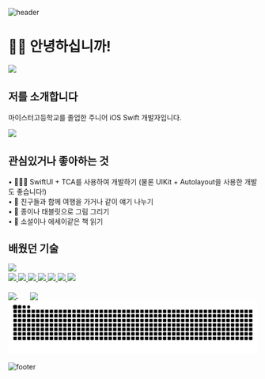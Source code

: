 ![header](https://capsule-render.vercel.app/api?type=waving&height=250&text=Lonalia's%20Profile&reversal=false&fontColor=7039C8&fontSize=56&fontAlignY=40&animation=scaleIn&strokeWidth=0&descSize=16&color=0:F3ABFF,100:ADCAFF)

# 👋🏻 안녕하십니까!

<img src="https://github.com/user-attachments/assets/5ba5882f-7752-4774-97de-59e2b0703084" width=100/>

## 저를 소개합니다
마이스터고등학교를 졸업한 주니어 iOS Swift 개발자입니다.<br/>

<span>
  <a href="https://hits.seeyoufarm.com">
    <img src="https://hits.seeyoufarm.com/api/count/incr/badge.svg?url=https%3A%2F%2Fgithub.com%2Fyuminc03&count_bg=FFFFFF&title_bg=%237039C8&title=Hello!&edge_flat=false"/>
  </a>
</span>
  
## 관심있거나 좋아하는 것
  • 👩🏻‍💻 SwiftUI + TCA를 사용하여 개발하기 (물론 UIKit + Autolayout을 사용한 개발도 좋습니다!)<br/>
  • 💜 친구들과 함께 여행을 가거나 같이 얘기 나누기<br/>
  • 🎨 종이나 태블릿으로 그림 그리기<br/>
  • 📖 소설이나 에세이같은 책 읽기<br/>

## 배웠던 기술
<span>
  <a href="">
    <img src="https://img.shields.io/badge/Swift-F05138?style=plastic&logo=Swift&logoColor=white"/>
  </a>
</span>
<br/>
<span>
  <a href="">
    <img src="https://img.shields.io/badge/HTML-E34F26?style=plastic&logo=html5&logoColor=white"/>
  </a>
</span>
<span>
  <a href="">
    <img src="https://img.shields.io/badge/CSS-1572B6?style=plastic&logo=css3&logoColor=white"/>
  </a>
</span>
<span>
  <a href="">
    <img src="https://img.shields.io/badge/JavaScript-F7DF1E?style=plastic&logo=javascript&logoColor=white"/>
  </a>
</span>
<span>
  <a href="">
    <img src="https://img.shields.io/badge/jQuery-0769AD?style=plastic&logo=jquery&logoColor=white"/>
  </a>
</span>
<span>
  <a href="">
    <img src="https://img.shields.io/badge/C-A8B9CC?style=plastic&logo=c&logoColor=white"/>
  </a>
</span>
<span>
  <a href="">
    <img src="https://img.shields.io/badge/Java-E5422B?style=plastic&logo=java&logoColor=white"/>
  </a>
</span>
<span>
  <a href="">
    <img src="https://img.shields.io/badge/Python-3776AB?style=plastic&logo=python&logoColor=white"/>
  </a>
</span>


<div>
  <br/>
  <a href="https://github.com/anuraghazra/github-readme-stats">
    <picture>
      <source media="(prefers-color-scheme: dark)" srcset="https://github-readme-stats.vercel.app/api?username=yuminc03&hide=contribs&show_icons=true&theme=midnight-purple">
      <source media="(prefers-color-scheme: light)" srcset="https://github-readme-stats.vercel.app/api?username=yuminc03&hide=contribs&show_icons=true&theme=buefy">
      <img align="center" src="https://github-readme-stats.vercel.app/api?username=yuminc03&hide=contribs&show_icons=true&theme=buefy"/>
    </picture>
  </a>
  &nbsp; &nbsp; &nbsp;
  <a href="https://github.com/anuraghazra/github-readme-stats">
    <picture>
      <source media="(prefers-color-scheme: dark)" srcset="https://github-readme-stats.vercel.app/api/top-langs/?username=yuminc03&theme=midnight-purple&layout=compact&langs_count=8">
      <source media="(prefers-color-scheme: light)" srcset="https://github-readme-stats.vercel.app/api/top-langs/?username=yuminc03&theme=buefy&layout=compact&langs_count=8">
      <img align="center" src="https://github-readme-stats.vercel.app/api/top-langs/?username=yuminc03&layout=compact&langs_count=8"/>
    </picture>
  </a>
  <picture>
    <source media="(prefers-color-scheme: dark)" srcset="https://github.com/yuminc03/yuminc03/blob/output/github-contribution-grid-snake-dark.svg">
    <source media="(prefers-color-scheme: light)" srcset="https://github.com/yuminc03/yuminc03/blob/output/github-contribution-grid-snake.svg">
    <img src="https://github.com/yuminc03/yuminc03/blob/output/github-contribution-grid-snake.svg"/>
  </picture>
</div>

![footer](https://capsule-render.vercel.app/api?type=waving&height=160&reversal=false&fontColor=7039C8&fontSize=64&fontAlignY=40&animation=scaleIn&strokeWidth=0&descSize=16&section=footer&color=0:F3ABFF,100:ADCAFF)
